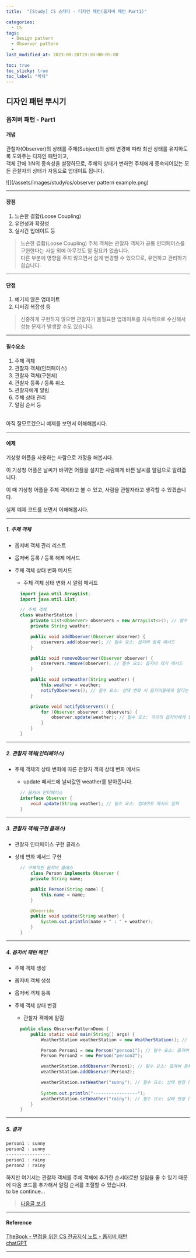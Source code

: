 ```yaml
---
title:  "[Study] CS 스터디 - 디자인 패턴(옵저버 패턴 Part1)"

categories:
  - CS
tags:
  - Design pattern
  - Observer pattern
  -
last_modified_at: 2023-08-28T19:10:00-05:00

toc: true
toc_sticky: true
toc_label: "목차"
---
```



## 디자인 패턴 뿌시기

### 옵저버 패턴 - Part1

#### 개념
관찰자(Observer)의 상태를 주체(Subject)의 상태 변경에 따라 최신 상태를 유지하도록 도와주는 디자인 패턴이고,<br>
객체 간에 1:N의 종속성을 설정하므로, 주체의 상태가 변하면 주체에게 종속되어있는 모든 관찰자의 상태가 자동으로 업데이트 됩니다.


![](/assets/images/study/cs/observer pattern example.png)
    
<hr>

#### 장점
1. 느슨한 결합(Loose Coupling)
2. 유연성과 확장성
3. 실시간 업데이트 등

> 느슨한 결합(Loose Coupling)
   주체 객체는 관찰자 객체가 공통 인터페이스를 구현한다는 사실 외에 아무것도 알 필요가 없습니다. <br>
   다른 부분에 영향을 주지 않으면서 쉽게 변경할 수 있으므로, 유연하고 관리하기 쉽습니다.

<hr>

#### 단점
1. 예기치 않은 업데이트
2. 디버깅 복잡성 등

> 신중하게 구현하지 않으면 관찰자가 불필요한 업데이트를 지속적으로 수신해서 성능 문제가 발생할 수도 있습니다.

<hr>

#### 필수요소
1. 주체 객체
2. 관찰자 객체(인터페이스)
3. 관찰자 객체(구현체)
4. 관찰자 등록 / 등록 취소
5. 관찰자에게 알림
6. 주체 상태 관리
7. 알림 순서 등

<br>
아직 잘모르겠으니 예제를 보면서 이해해봅시다.

<hr>

#### 예제
기상청 어플을 사용하는 사람으로 가정을 해봅시다.

이 기상청 어플은 날씨가 바뀌면 어플을 설치한 사람에게 바뀐 날씨를 알림으로 알려줍니다.

이 때 기상청 어플을 주체 객체라고 볼 수 있고,
사람을 관찰자라고 생각할 수 있겠습니다.

실제 예제 코드를 보면서 이해해봅시다.

<hr>

##### 1. 주체 객체

- 옵저버 객체 관리 리스트
- 옵저버 등록 / 등록 해제 메서드
- 주체 객체 상태 변화 메서드
  - 주체 객체 상태 변화 시 알림 메서드

  ```Java
    import java.util.ArrayList;
    import java.util.List;

    // 주체 객체
    class WeatherStation {
        private List<Observer> observers = new ArrayList<>(); // 필수 요소: 옵저버 객체들을 보관하는 리스트
        private String weather;

        public void addObserver(Observer observer) {
            observers.add(observer); // 필수 요소: 옵저버 등록 메서드
        }

        public void removeObserver(Observer observer) {
            observers.remove(observer); // 필수 요소: 옵저버 제거 메서드
        }

        public void setWeather(String weather) {
            this.weather = weather;
            notifyObservers(); // 필수 요소: 상태 변화 시 옵저버들에게 알리는 메서드
        }

        private void notifyObservers() {
            for (Observer observer : observers) {
                observer.update(weather); // 필수 요소: 각각의 옵저버에게 알림
            }
        }
    }
  ```

<hr>

##### 2. 관찰자 객체(인터페이스)

- 주체 객체의 상태 변화에 따른 관찰자 객체 상태 변화 메서드
  - update 메서드에 날씨값인 weather를 받아옵니다.

  ```Java
    // 옵저버 인터페이스
    interface Observer {
        void update(String weather); // 필수 요소: 업데이트 메서드 정의
    }
  ```

<hr>

##### 3. 관찰자 객체(구현 클래스)

- 관찰자 인터페이스 구현 클래스
- 상태 변화 메서드 구현

  ```Java
    // 구체적인 옵저버 클래스
        class Person implements Observer {
        private String name;

        public Person(String name) {
            this.name = name;
        }

        @Override
        public void update(String weather) {
            System.out.println(name + " : " + weather);
        }
    }
  ```

<hr>

##### 4. 옵저버 패턴 메인

- 주체 객체 생성
- 옵저버 객체 생성
- 옵저버 객체 등록
- 주체 객체 상태 변경
  - 관찰자 객체에 알림

  ```Java
    public class ObserverPatternDemo {
        public static void main(String[] args) {
            WeatherStation weatherStation = new WeatherStation(); // 필수 요소: 주체 생성

            Person Person1 = new Person("person1"); // 필수 요소: 옵저버 생성
            Person Person2 = new Person("person2");

            weatherStation.addObserver(Person1); // 필수 요소: 옵저버 등록
            weatherStation.addObserver(Person2);

            weatherStation.setWeather("sunny"); // 필수 요소: 상태 변경 (옵저버 알림)
            
            System.out.println("-----------------");
            weatherStation.setWeather("rainy"); // 필수 요소: 상태 변경 (옵저버 알림)
        }
    }
  ```

<hr>

##### 5. 결과

   ```Java
   person1 : sunny
   person2 : sunny
   -----------------
   person1 : rainy
   person2 : rainy
   ```


하지만 여기서는 관찰자 객체를 주체 객체에 추가한 순서대로만 알림을 줄 수 있기 때문에 다음 코드를 추가해서 알림 순서를 조절할 수 있습니다.
<br>
to be continue...
> [다음글 보기](https://jun971006.github.io/cs/Observer-Pattern-part2)

<hr>

#### Reference 
[TheBook - 면접을 위한 CS 전공지식 노트 - 옵저버 패턴](https://thebook.io/080326/0020/) <br/>
[chatGPT](https://chat.openai.com/)

<hr>